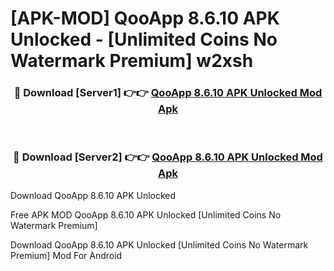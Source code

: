# [APK-MOD] QooApp 8.6.10 APK Unlocked - [Unlimited Coins No Watermark Premium] w2xsh



<div align="center">
<h3>🔴 Download [Server1] 👉👉 <a href="https://momento.my/?title=QooApp_8.6.10_APK_Unlocked">QooApp 8.6.10 APK Unlocked Mod Apk</a></h3><br>

<h3>🔴 Download [Server2] 👉👉 <a href="https://momento.my/?title=QooApp_8.6.10_APK_Unlocked">QooApp 8.6.10 APK Unlocked Mod Apk</a></h3>
</div>



Download QooApp 8.6.10 APK Unlocked 

Free APK MOD QooApp 8.6.10 APK Unlocked [Unlimited Coins No Watermark Premium]

Download QooApp 8.6.10 APK Unlocked [Unlimited Coins No Watermark Premium] Mod For Android
